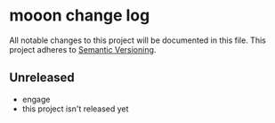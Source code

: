 # mooon change log

All notable changes to this project will be documented in this file.
This project adheres to [Semantic Versioning](http://semver.org/).

## Unreleased
* engage
* this project isn't released yet
